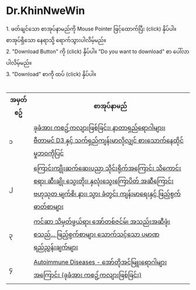 # Dr.KhinNweWin
<!DOCTYPE html>
<html>
<head>
</head>
<body>
1. ဖတ်ချင်သော စာအုပ်နာမည်ကို Mouse Pointer ဖြင့်ထောက်ပြီး (click) နှိပ်ပါ။ စာအုပ်ရှိသော နေရာသို့ ရောက်သွားပါလိမ့်မည်။
<br/>
2. "Download Button" ကို (click) နှိပ်ပါ။ "Do you want to download" စာ ပေါ်လာပါလိမ့်မည်။
<br/>
3. "Download" စာကို ထပ် (click) နှိပ်ပါ။
<br/>
<table>
<tr><th>အမှတ်စဥ်</th><th>စာအုပ်နာမည်</th></tr>
  
<tr><td>၁</td><td><a target="_blank" href="https://github.com/MayGroupMyanmar/Dr.KhinNweWin/blob/main/Book%201%20-%20Vitamin%20D3.pdf">ခုခံအား ကစဥ့်ကလျားဖြစ်ခြင်း၊ နာတာရှည်ရောဂါများ၊ ဗီတာမင် D3 နှင့် သက်ရှည်ကျန်းမာလိုလျှင် စားသောက်နေထိုင်မှုဘဝကိုပြင်</a></td></tr>
  
<tr><td>၂</td><td><a target="_blank" href="https://github.com/MayGroupMyanmar/Dr.KhinNweWin/blob/main/Book%202%20-%20Functional%20Medicine.pdf">ကြောင်းကျိုးဆက်ဆေးပညာ သိုင်းရိုက်အကြောင်း သိကောင်းစရာ၊ ဆီးချို၊ သွေးတိုး၊ နှလုံးသွေးကြောပိတ် အဆီကြောင်း ဗဟုသုတ မျက်စိ၊ နား၊ သွား ခံတွင်း ကျန်းမာရေးနှင့် ဖြည့်စွက်ဓာတ်စာများ</a></td></tr>
  
<tr><td>၃</td><td><a target="_blank" href="https://github.com/MayGroupMyanmar/Dr.KhinNweWin/blob/main/Book%203%20-%20Cancer.pdf">ကင်ဆာ သိမှတ်ဖွယ်ရာ၊ အော်တစ်ဇင်မ်၊ အသည်းအဆီဖုံး စသည်... ဖြည့်စွက်စာများ သောက်သင့်သော ပမာဏရည်ညွှန်းချက်များ</a></td></tr>

<tr><td>၄</td><td><a target="_blank" href="https://github.com/MayGroupMyanmar/Dr.KhinNweWin/blob/main/%E1%80%A1%E1%80%B1%E1%80%AC%E1%80%BA%E1%80%90%E1%80%AD%E1%80%AF%E1%80%A1%E1%80%84%E1%80%BA%E1%80%99%E1%80%BC%E1%80%B0%E1%80%B8%E1%80%9B%E1%80%B1%E1%80%AC%E1%80%82%E1%80%AB%E1%80%99%E1%80%BB%E1%80%AC%E1%80%B8%E1%80%A1%E1%80%80%E1%80%BC%E1%80%B1%E1%80%AC%E1%80%84%E1%80%BA%E1%80%B8%20(%E1%80%81%E1%80%AF%E1%80%81%E1%80%B6%E1%80%A1%E1%80%AC%E1%80%B8%20%E1%80%80%E1%80%85%E1%80%A5%E1%80%BA%E1%80%B7%E1%80%80%E1%80%9C%E1%80%BB%E1%80%AC%E1%80%B8%E1%80%96%E1%80%BC%E1%80%85%E1%80%BA%E1%80%81%E1%80%BC%E1%80%84%E1%80%BA%E1%80%B8).pdf">Autoimmune Diseases - အော်တိုအင်မြူးရောဂါများအကြောင်း (ခုခံအား ကစဥ့်ကလျားဖြစ်ခြင်း)</a></td></tr>
<br/>

</table>
</body>
</html>
